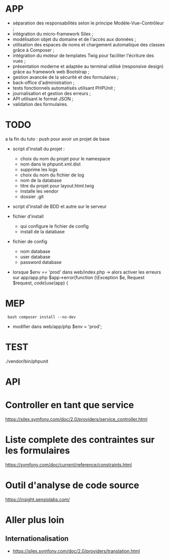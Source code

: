 APP
===
- séparation des responsabilités selon le principe Modèle-Vue-Contrôleur ;
- intégration du micro-framework Silex ;
- modélisation objet du domaine et de l'accès aux données ;
- utilisation des espaces de noms et chargement automatique des classes grâce à Composer ;
- intégration du moteur de templates Twig pour faciliter l'écriture des vues ;
- présentation moderne et adaptée au terminal utilisé (responsive design) grâce au framework web Bootstrap ;
- gestion avancée de la sécurité et des formulaires ;
- back-office d'administration ;
- tests fonctionnels automatisés utilisant PHPUnit ;
- journalisation et gestion des erreurs ;
- API utilisant le format JSON ;
- validation des formulaires.


TODO
====

a la fin du tuto : push pour avoir un projet de base

- script d'install du projet :
	- choix du nom du projet pour le namespace
	- nom dans le phpunit.xml.dist
	- supprime les logs
	- choix du nom du fichier de log
	- nom de la database
	- titre du projet pour layout.html.twig
	- installe les vendor
	- dossier .git
- script d'install de BDD et autre sur le serveur

- fichier d'install
	- qui configure le fichier de config
	- install de la database
- fichier de config
	- nom database
	- user database
	- password database

- lorsque $env == 'prod' dans web/index.php
	-> alors activer les erreurs sur app/app.php
		$app->error(function (\Exception $e, Request $request, $code) use ($app) {

MEP
===

` bash
composer install --no-dev`

- modifier dans web/app/php $env = 'prod';

TEST
====

./vendor/bin/phpunit

API
===

Controller en tant que service
==============================

https://silex.symfony.com/doc/2.0/providers/service_controller.html

Liste complete des contraintes sur les formulaires
==================================================

https://symfony.com/doc/current/reference/constraints.html

Outil d'analyse de code source
==============================

https://insight.sensiolabs.com/

Aller plus loin
==============

Internationalisation
--------------------

 - https://silex.symfony.com/doc/2.0/providers/translation.html
